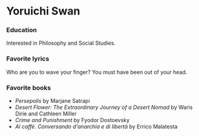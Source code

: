 # Yoruichi Swan

### Education

Interested in Philosophy and Social Studies.

### Favorite lyrics

Who are you to wave your finger?
You must have been out of your head.

### Favorite books 

- *Persepolis* by Marjane Satrapi 
- *Desert Flower: The Extraordinary Journey of a Desert Nomad* by Waris Dirie and Cathleen Miller 
- *Crime and Punishment* by Fyodor Dostoevsky 
- *Al caffè. Conversando d'anarchia e di libertà* by Errico Malatesta
